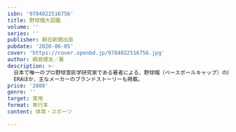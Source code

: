 ```yaml
---
isbn: '9784022516756'
title: 野球帽大図鑑
volume: ''
series: ''
publisher: 朝日新聞出版
pubdate: '2020-06-05'
cover: 'https://cover.openbd.jp/9784022516756.jpg'
author: 綱島理友／著
description: >-
  日本で唯一のプロ野球意匠学研究家である著者による、野球帽（ベースボールキャップ）の歴史を網羅した完全図鑑。野球黎明期の貴重なキャップから、メジャーリーグ、日本プロ野球、マイナーリーグまで、膨大なイラスト・写真で変遷をたどる。NEW
  ERAほか、主なメーカーのブランドストーリーも掲載。
price: '2800'
genre: ''
target: 実用
format: 単行本
content: 体育・スポーツ

---
```

